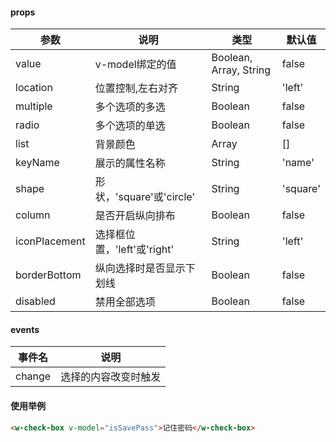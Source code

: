 #### props

|参数|说明|类型|默认值|
|-|-|-|-|
|value|v-model绑定的值|Boolean, Array, String|false|
|location|位置控制,左右对齐|String|'left'|
|multiple|多个选项的多选|Boolean|false|
|radio|多个选项的单选|Boolean|false|
|list|背景颜色|Array|[]|
|keyName|展示的属性名称|String|'name'|
|shape|形状，'square'或'circle'|String|'square'|
|column|是否开启纵向排布|Boolean|false|
|iconPlacement|选择框位置，'left'或'right'|String|'left'|
|borderBottom|纵向选择时是否显示下划线|Boolean|false|
|disabled|禁用全部选项|Boolean|false|


#### events

|事件名|说明|
|-|-|
|change|选择的内容改变时触发|


#### 使用举例

```html
<w-check-box v-model="isSavePass">记住密码</w-check-box>
```